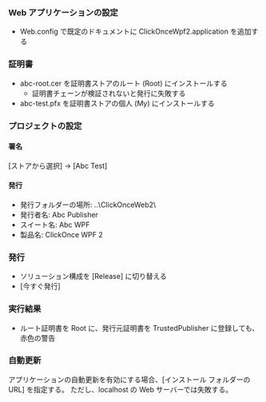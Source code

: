 ﻿### Web アプリケーションの設定
* Web.config で既定のドキュメントに ClickOnceWpf2.application を追加する

### 証明書
* abc-root.cer を証明書ストアのルート (Root) にインストールする
  * 証明書チェーンが検証されないと発行に失敗する
* abc-test.pfx を証明書ストアの個人 (My) にインストールする

### プロジェクトの設定

#### 署名
[ストアから選択] → [Abc Test]

#### 発行
* 発行フォルダーの場所: ..\ClickOnceWeb2\
* 発行者名: Abc Publisher
* スイート名: Abc WPF
* 製品名: ClickOnce WPF 2

### 発行
* ソリューション構成を [Release] に切り替える
* [今すぐ発行]

### 実行結果
* ルート証明書を Root に、発行元証明書を TrustedPublisher に登録しても、赤色の警告

### 自動更新
アプリケーションの自動更新を有効にする場合、[インストール フォルダーの URL] を指定する。
ただし、localhost の Web サーバーでは失敗する。
